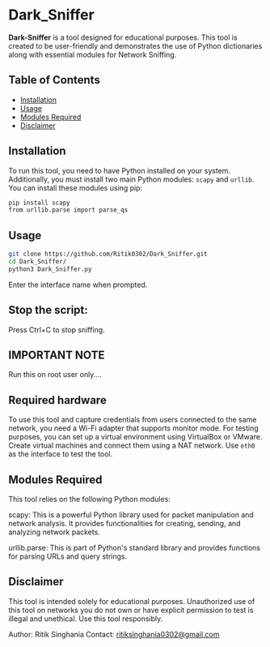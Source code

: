 # Dark_Sniffer

**Dark-Sniffer** is a tool designed for educational purposes. This tool is created to be user-friendly and demonstrates the use of Python dictionaries along with essential modules for Network Sniffing.

## Table of Contents
- [Installation](#installation)
- [Usage](#usage)
- [Modules Required](#modules-required)
- [Disclaimer](#disclaimer)

## Installation

To run this tool, you need to have Python installed on your system. Additionally, you must install two main Python modules: `scapy` and `urllib`. You can install these modules using pip:

```sh
pip install scapy
from urllib.parse import parse_qs
```
## Usage
```sh
git clone https://github.com/Ritik0302/Dark_Sniffer.git
cd Dark_Sniffer/
python3 Dark_Sniffer.py
```
Enter the interface name when prompted.

## Stop the script:
Press Ctrl+C to stop sniffing.

## IMPORTANT NOTE
Run this on root user only....

## Required hardware

To use this tool and capture credentials from users connected to the same network, you need a Wi-Fi adapter that supports monitor mode. For testing purposes, you can set up a virtual environment using VirtualBox or VMware. Create virtual machines and connect them using a NAT network. Use `eth0` as the interface to test the tool.

## Modules Required
This tool relies on the following Python modules:

scapy: This is a powerful Python library used for packet manipulation and network analysis. It provides functionalities for creating, sending, and analyzing network packets.

urllib.parse: This is part of Python's standard library and provides functions for parsing URLs and query strings.
## Disclaimer
This tool is intended solely for educational purposes. Unauthorized use of this tool on networks you do not own or have explicit permission to test is illegal and unethical. Use this tool responsibly.

Author: Ritik Singhania
Contact: ritiksinghania0302@gmail.com
